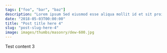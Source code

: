 ```yaml
---
tags: ["foo", "bar", "baz"]
description: "Lorem ipsum Sed eiusmod esse aliqua mollit id et sit proident dolor nulla sed"
date: "2018-05-03T00:00:00"
title: "Post title here 4"
slug: "post-slug-here-4"
image: images/thumbs/masonry/dew-600.jpg
---
```

Test content 3
